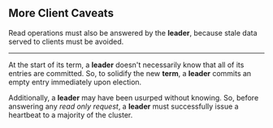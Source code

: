 ##  More Client Caveats

Read operations must also be answered by the **leader**, because stale data served to clients must be avoided.

***

At the start of its term, a **leader** doesn't necessarily know that all of its entries are committed.  So, to solidify the new **term**, a **leader** commits an empty entry immediately upon election.

Additionally, a **leader** may have been usurped without knowing. So, before answering any _read only request_, a **leader** must successfully issue a heartbeat to a majority of the cluster.


